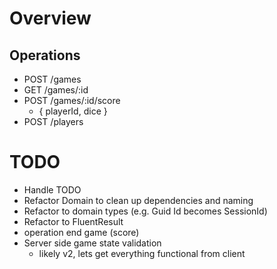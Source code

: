 ﻿# Overview

## Operations

- POST /games
- GET /games/:id
- POST /games/:id/score
	- { playerId, dice }
- POST /players

# TODO

- Handle TODO
- Refactor Domain to clean up dependencies and naming
- Refactor to domain types (e.g. Guid Id becomes SessionId)
- Refactor to FluentResult
- operation end game (score)
- Server side game state validation
	- likely v2, lets get everything functional from client





